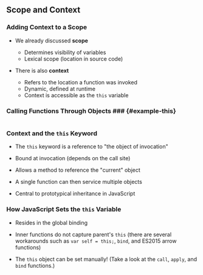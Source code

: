 ## Scope and Context

### Adding Context to a Scope

  - We already discussed **scope**
    -   Determines visibility of variables
    -   Lexical scope (location in source code)

  - There is also **context**
    -   Refers to the location a function was invoked
    -   Dynamic, defined at runtime
    -   Context is accessible as the `this` variable

### Calling Functions Through Objects ### {#example-this}

~~~ {.javascript insert="../../../src/examples/js/this.js" token="manual"}
~~~

### Context and the `this` Keyword

  - The `this` keyword is a reference to "the object of invocation"

  - Bound at invocation (depends on the call site)

  - Allows a method to reference the "current" object

  - A single function can then service multiple objects

  - Central to prototypical inheritance in JavaScript

### How JavaScript Sets the `this` Variable

  - Resides in the global binding

  - Inner functions do not capture parent's `this` (there are several
    workarounds such as `var self = this;`, `bind`, and ES2015 arrow
    functions)

  - The `this` object can be set manually! (Take a look at the `call`,
    `apply`, and `bind` functions.)
